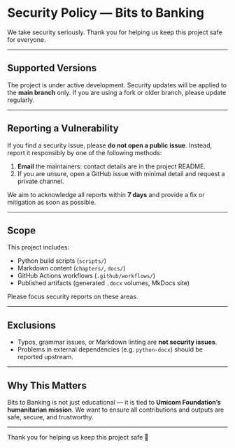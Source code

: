 # Security Policy — Bits to Banking

We take security seriously. Thank you for helping us keep this project safe for everyone.

---

## Supported Versions

The project is under active development. Security updates will be applied to the **main branch** only.
If you are using a fork or older branch, please update regularly.

---

## Reporting a Vulnerability

If you find a security issue, please **do not open a public issue**.
Instead, report it responsibly by one of the following methods:

1. **Email** the maintainers: contact details are in the project README.
2. If you are unsure, open a GitHub issue with minimal detail and request a private channel.

We aim to acknowledge all reports within **7 days** and provide a fix or mitigation as soon as possible.

---

## Scope

This project includes:

- Python build scripts (`scripts/`)
- Markdown content (`chapters/`, `docs/`)
- GitHub Actions workflows (`.github/workflows/`)
- Published artifacts (generated `.docx` volumes, MkDocs site)

Please focus security reports on these areas.

---

## Exclusions

- Typos, grammar issues, or Markdown linting are **not security issues**.
- Problems in external dependencies (e.g. `python-docx`) should be reported upstream.

---

## Why This Matters

Bits to Banking is not just educational — it is tied to **Umicom Foundation’s humanitarian mission**.
We want to ensure all contributions and outputs are safe, secure, and trustworthy.

---

Thank you for helping us keep this project safe 💙
